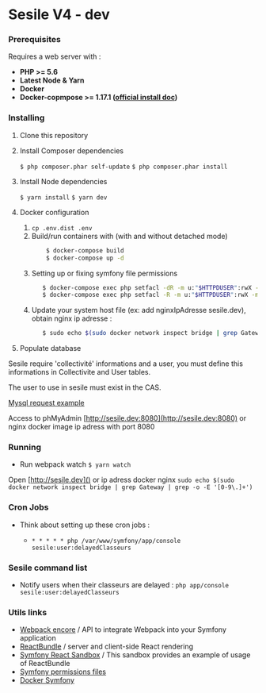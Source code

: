 Sesile V4 - dev 
===============

### Prerequisites

Requires a web server with :
* **PHP >= 5.6**
* **Latest Node & Yarn**
* **Docker**
* **Docker-copmpose >= 1.17.1 ([official install doc](https://docs.docker.com/compose/install/#install-compose))**  

### Installing
1. Clone this repository

2. Install Composer dependencies 

    `$ php composer.phar self-update`
    `$ php composer.phar install`
  
3. Install Node dependencies 

    `$ yarn install`
    `$ yarn dev`
    
4. Docker configuration
    1. `cp .env.dist .env`
    2. Build/run containers with (with and without detached mode) 
        ```bash
            $ docker-compose build
            $ docker-compose up -d
        ```
    3. Setting up or fixing symfony file permissions
        ```bash
           $ docker-compose exec php setfacl -dR -m u:"$HTTPDUSER":rwX -m u:$(whoami):rwX /var/www/symfony/app
           $ docker-compose exec php setfacl -R -m u:"$HTTPDUSER":rwX -m u:$(whoami):rwX /var/www/symfony/app
        ``` 
    4. Update your system host file (ex: add nginxIpAdresse sesile.dev), obtain nginx ip adresse :
        ```bash
           $ sudo echo $(sudo docker network inspect bridge | grep Gateway | grep -o -E '[0-9\.]+')
        ```

5. Populate database

Sesile require 'collectivité' informations and a user, you must define this informations in Collectivite and User tables.

The user to use in sesile must exist in the CAS.

[Mysql request example](https://forge.sictiam.fr/snippets/1)

Access to phMyAdmin [http://sesile.dev:8080](http://sesile.dev:8080) or nginx docker image ip adress with port 8080

### Running 
* Run webpack watch 
`$ yarn watch `

Open [http://sesile.dev]() or ip adress docker nginx `sudo echo $(sudo docker network inspect bridge | grep Gateway | grep -o -E '[0-9\.]+')`

### Cron Jobs
* Think about setting up these cron jobs :

    - `* * * * * php /var/www/symfony/app/console sesile:user:delayedClasseurs`

### Sesile command list

* Notify users when their classeurs are delayed : `php app/console sesile:user:delayedClasseurs`


### Utils links
* [Webpack encore](http://symfony.com/doc/current/frontend.html) /  API to integrate Webpack into your Symfony application
* [ReactBundle](https://github.com/Limenius/ReactBundle/blob/master/Resources/doc/index.md) / server and client-side React rendering 
* [Symfony React Sandbox](https://github.com/Limenius/symfony-react-sandbox) / This sandbox provides an example of usage of ReactBundle
* [Symfony permissions files](https://symfony.com/doc/current/setup/file_permissions.html)
* [Docker Symfony](https://github.com/maxpou/docker-symfony)
